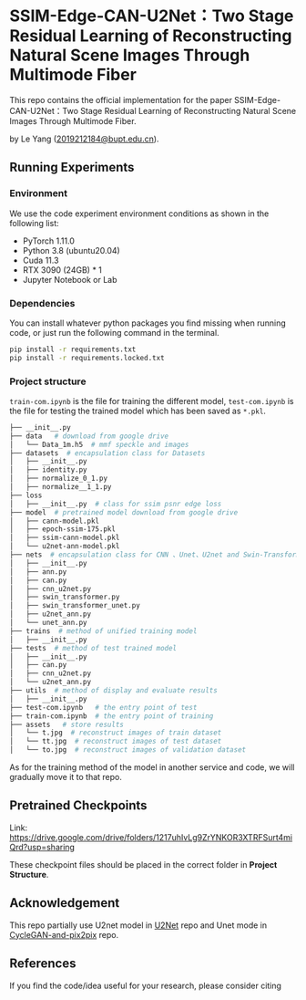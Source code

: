 # SSIM-Edge-CAN-U2Net：Two Stage Residual Learning of Reconstructing Natural Scene Images Through Multimode Fiber

This repo contains the official implementation for the paper SSIM-Edge-CAN-U2Net：Two Stage Residual Learning of Reconstructing Natural Scene Images Through Multimode Fiber.

by Le Yang (2019212184@bupt.edu.cn).

## Running Experiments

### Environment

We use the code experiment environment conditions as shown in the following list:

- PyTorch 1.11.0
- Python 3.8 (ubuntu20.04)
- Cuda 11.3
- RTX 3090 (24GB) \* 1
- Jupyter Notebook or Lab

### Dependencies

You can install whatever python packages you find missing when running code, or just run the following command in the terminal.

```bash
pip install -r requirements.txt
pip install -r requirements.locked.txt
```

### Project structure

`train-com.ipynb` is the file for training the different model, `test-com.ipynb` is the file for testing the trained model which has been saved as `*.pkl`.

```bash
├── __init__.py
├── data   # download from google drive
│   └── Data_1m.h5  # mmf speckle and images
├── datasets  # encapsulation class for Datasets
│   ├── __init__.py
│   ├── identity.py
│   ├── normalize_0_1.py
│   ├── normalize__1_1.py
├── loss
│   ├── __init__.py  # class for ssim psnr edge loss
├── model  # pretrained model download from google drive
│   ├── cann-model.pkl
│   ├── epoch-ssim-175.pkl
│   ├── ssim-cann-model.pkl
│   └── u2net-ann-model.pkl
├── nets  # encapsulation class for CNN 、Unet、U2net and Swin-Transformer Networks
│   ├── __init__.py
│   ├── ann.py
│   ├── can.py
│   ├── cnn_u2net.py
│   ├── swin_transformer.py
│   ├── swin_transformer_unet.py
│   ├── u2net_ann.py
│   └── unet_ann.py
├── trains  # method of unified training model
│   ├── __init__.py
├── tests  # method of test trained model
│   ├── __init__.py
│   ├── can.py
│   ├── cnn_u2net.py
│   └── u2net_ann.py
├── utils  # method of display and evaluate results
│   ├── __init__.py
├── test-com.ipynb   # the entry point of test
├── train-com.ipynb  # the entry point of training
├── assets   # store results
│   └── t.jpg  # reconstruct images of train dataset
│   └── tt.jpg  # reconstruct images of test dataset
│   └── to.jpg  # reconstruct images of validation dataset
```

As for the training method of the model in another service and code, we will gradually move it to that repo.

## Pretrained Checkpoints

Link: https://drive.google.com/drive/folders/1217uhIvLg9ZrYNKOR3XTRFSurt4miQrd?usp=sharing

These checkpoint files should be placed in the correct folder in **Project Structure**.

## Acknowledgement

This repo partially use U2net model in [U2Net](https://github.com/xuebinqin/U-2-Net) repo and Unet mode in [CycleGAN-and-pix2pix](https://github.com/junyanz/pytorch-CycleGAN-and-pix2pix) repo.

## References

If you find the code/idea useful for your research, please consider citing

```bib

```
